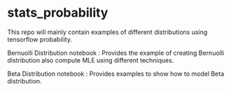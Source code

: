 # stats_probability

This repo will mainly contain examples of different distributions using tensorflow probability.

Bernuolli Distribution notebook : Provides the example of creating Bernuolli distribution also compute MLE using different techniques.

Beta Distribution notebook : Provides examples to show how to model Beta distribution.